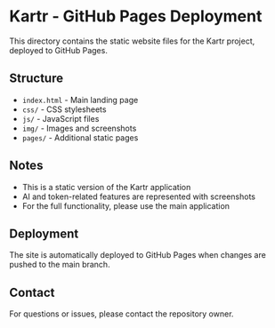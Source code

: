 # Kartr - GitHub Pages Deployment

This directory contains the static website files for the Kartr project, deployed to GitHub Pages.

## Structure

- `index.html` - Main landing page
- `css/` - CSS stylesheets
- `js/` - JavaScript files
- `img/` - Images and screenshots
- `pages/` - Additional static pages

## Notes

- This is a static version of the Kartr application
- AI and token-related features are represented with screenshots
- For the full functionality, please use the main application

## Deployment

The site is automatically deployed to GitHub Pages when changes are pushed to the main branch.

## Contact

For questions or issues, please contact the repository owner.
